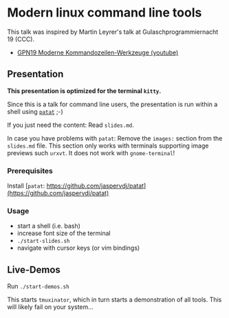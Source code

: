 # Modern linux command line tools

This talk was inspired by Martin Leyrer's talk at Gulaschprogrammiernacht 19 (CCC).

- [GPN19 Moderne Kommandozeilen-Werkzeuge
  (youtube)](https://www.youtube.com/watch?v=8d8-PpcLc24&t=12s)

## Presentation

**This presentation is optimized for the terminal `kitty`.**

Since this is a talk for command line users,
the presentation is run within a shell using
[`patat`](https://github.com/jaspervdj/patat) ;-)

If you just need the content: Read `slides.md`.

In case you have problems with `patat`:
Remove the `images:` section from the `slides.md` file.
This section only works with terminals supporting image previews such `urxvt`.
It does not work with `gnome-terminal`!

### Prerequisites

Install [`patat`: https://github.com/jaspervdj/patat](https://github.com/jaspervdj/patat)

### Usage

- start a shell (i.e. bash)
- increase font size of the terminal
- `./start-slides.sh`
- navigate with cursor keys (or vim bindings)

## Live-Demos

Run `./start-demos.sh`

This starts `tmuxinator`, which in turn starts a demonstration of all tools.
This will likely fail on your system...
